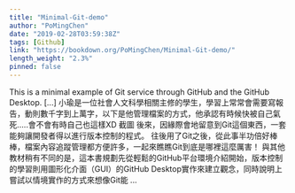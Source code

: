 ```yaml
---
title: "Minimal-Git-demo"
author: "PoMingChen"
date: "2019-02-28T03:59:38Z"
tags: [Github]
link: "https://bookdown.org/PoMingChen/Minimal-Git-demo/"
length_weight: "2.3%"
pinned: false
---
```


This is a minimal example of Git service through GitHub and the GitHub Desktop. [...] 小瑜是一位社會人文科學相關主修的學生，學習上常常會需要寫報告，動則數千字到上萬字，以下是他管理檔案的方式，他承認有時候快被自己氣死…..會不會有時自己也這樣XD 截圖 後來，因緣際會地留意到Git這個東西，一套能夠讓開發者得以進行版本控制的程式。 往後用了Git之後，從此事半功倍好棒棒，檔案內容追蹤管理都方便許多，一起來瞧瞧Git到底是哪裡這麼厲害！ 與其他教材稍有不同的是，這本書規劃先從輕鬆的GitHub平台環境介紹開始，版本控制的學習則用圖形化介面（GUI）的GitHub Desktop實作來建立觀念，同時說明上嘗試以情境實作的方式來想像Git能 ...
